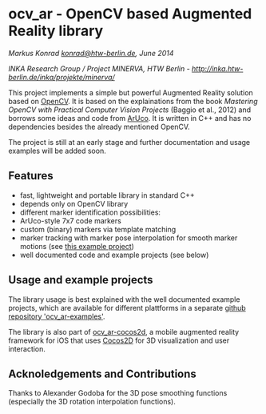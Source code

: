 # ocv_ar - OpenCV based Augmented Reality library

*Markus Konrad <konrad@htw-berlin.de>, June 2014*

*INKA Research Group / Project MINERVA, HTW Berlin - http://inka.htw-berlin.de/inka/projekte/minerva/*

This project implements a simple but powerful Augmented Reality solution based on [OpenCV](http://opencv.org/). It is based on the explainations from the book *Mastering OpenCV with Practical Computer Vision Projects* (Baggio et al., 2012) and borrows some ideas and code from [ArUco](http://sourceforge.net/projects/aruco/). It is written in C++ and has no dependencies besides the already mentioned OpenCV.

The project is still at an early stage and further documentation and usage examples will be added soon.

## Features

* fast, lightweight and portable library in standard C++
* depends only on OpenCV library
* different marker identification possibilities:
 * ArUco-style 7x7 code markers
 * custom (binary) markers via template matching
* marker tracking with marker pose interpolation for smooth marker motions (see [this example project](https://github.com/htw-inka/ocv_ar-examples/tree/master/examples/ios/OcvARBasicNativeCam))
* well documented code and example projects (see below)

## Usage and example projects

The library usage is best explained with the well documented example projects, which are available for different plattforms in a separate [github repository 'ocv_ar-examples'](https://github.com/htw-inka/ocv_ar-examples).

The library is also part of [ocv_ar-cocos2d](https://github.com/htw-inka/ocv_ar-cocos2d), a mobile augmented reality framework for iOS that uses [Cocos2D](http://www.cocos2d-swift.org/) for 3D visualization and user interaction.

## Acknoledgements and Contributions

Thanks to Alexander Godoba for the 3D pose smoothing functions (especially the 3D rotation interpolation functions).
